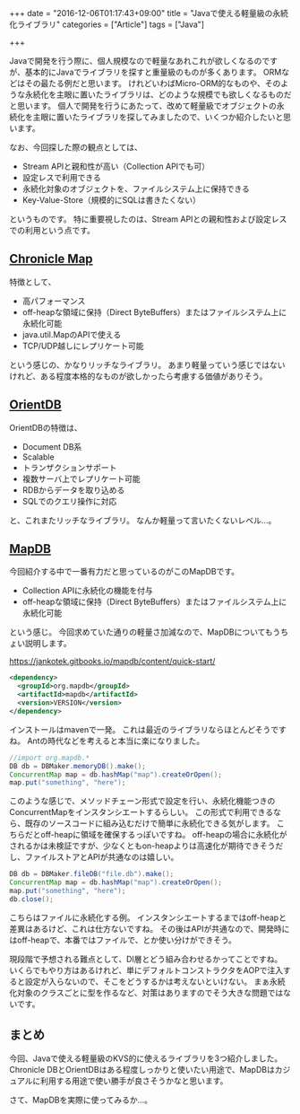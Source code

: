 +++
date = "2016-12-06T01:17:43+09:00"
title = "Javaで使える軽量級の永続化ライブラリ"
categories = ["Article"]
tags = ["Java"]

+++

Javaで開発を行う際に、個人規模なので軽量なあれこれが欲しくなるのですが、基本的にJavaでライブラリを探すと重量級のものが多くあります。
ORMなどはその最たる例だと思います。
けれどいわばMicro-ORM的なものや、そのような永続化を主眼に置いたライブラリは、どのような規模でも欲しくなるものだと思います。
個人で開発を行うにあたって、改めて軽量級でオブジェクトの永続化を主眼に置いたライブラリを探してみましたので、いくつか紹介したいと思います。

なお、今回探した際の観点としては、

* Stream APIと親和性が高い（Collection APIでも可）
* 設定レスで利用できる
* 永続化対象のオブジェクトを、ファイルシステム上に保持できる
* Key-Value-Store（規模的にSQLは書きたくない）

というものです。
特に重要視したのは、Stream APIとの親和性および設定レスでの利用という点です。


[Chronicle Map](http://chronicle.software/products/chronicle-map/)
------------------------------------------------------------------------------------------------------------------------
特徴として、

* 高パフォーマンス
* off-heapな領域に保持（Direct ByteBuffers）またはファイルシステム上に永続化可能
* java.util.MapのAPIで使える
* TCP/UDP越しにレプリケート可能

という感じの、かなりリッチなライブラリ。
あまり軽量っていう感じではないけれど、ある程度本格的なものが欲しかったら考慮する価値がありそう。


[OrientDB](http://orientdb.com)
------------------------------------------------------------------------------------------------------------------------
OrientDBの特徴は、

* Document DB系
* Scalable
* トランザクションサポート
* 複数サーバ上でレプリケート可能
* RDBからデータを取り込める
* SQLでのクエリ操作に対応

と、これまたリッチなライブラリ。
なんか軽量って言いたくないレベル...。


[MapDB](http://www.mapdb.org)
------------------------------------------------------------------------------------------------------------------------
今回紹介する中で一番有力だと思っているのがこのMapDBです。

* Collection APIに永続化の機能を付与
* off-heapな領域に保持（Direct ByteBuffers）またはファイルシステム上に永続化可能

という感じ。
今回求めていた通りの軽量さ加減なので、MapDBについてもうちょい説明します。

https://jankotek.gitbooks.io/mapdb/content/quick-start/

```xml
<dependency>
  <groupId>org.mapdb</groupId>
  <artifactId>mapdb</artifactId>
  <version>VERSION</version>
</dependency>
```

インストールはmavenで一発。
これは最近のライブラリならほとんどそうですね。
Antの時代などを考えると本当に楽になりました。

```java
//import org.mapdb.*
DB db = DBMaker.memoryDB().make();
ConcurrentMap map = db.hashMap("map").createOrOpen();
map.put("something", "here");
```

このような感じで、メソッドチェーン形式で設定を行い、永続化機能つきのConcurrentMapをインスタンシエートするらしい。
この形式で利用できるなら、既存のソースコードに組み込むだけで簡単に永続化できる気がします。
こちらだとoff-heapに領域を確保するっぽいですね。
off-heapの場合に永続化がされるかは未検証ですが、少なくともon-heapよりは高速化が期待できそうだし、ファイルストアとAPIが共通なのは嬉しい。

```java
DB db = DBMaker.fileDB("file.db").make();
ConcurrentMap map = db.hashMap("map").createOrOpen();
map.put("something", "here");
db.close();
```

こちらはファイルに永続化する例。
インスタンシエートするまではoff-heapと差異はあるけど、これは仕方ないですね。
その後はAPIが共通なので、開発時にはoff-heapで、本番ではファイルで、とか使い分けができそう。

現段階で予想される難点として、DI層とどう組み合わせるかってことですね。
いくらでもやり方はあるけれど、単にデフォルトコンストラクタをAOPで注入すると設定が入らないので、そこをどうするかは考えないといけない。
まぁ永続化対象のクラスごとに型を作るなど、対策はありますのでそう大きな問題ではないです。


まとめ
------------------------------------------------------------------------------------------------------------------------
今回、Javaで使える軽量級のKVS的に使えるライブラリを3つ紹介しました。
Chronicle DBとOrientDBはある程度しっかりと使いたい用途で、MapDBはカジュアルに利用する用途で使い勝手が良さそうかなと思います。

さて、MapDBを実際に使ってみるか...。
